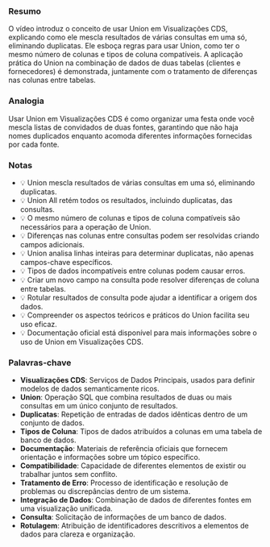 ### Resumo
O vídeo introduz o conceito de usar Union em Visualizações CDS, explicando como ele mescla resultados de várias consultas em uma só, eliminando duplicatas. Ele esboça regras para usar Union, como ter o mesmo número de colunas e tipos de coluna compatíveis. A aplicação prática do Union na combinação de dados de duas tabelas (clientes e fornecedores) é demonstrada, juntamente com o tratamento de diferenças nas colunas entre tabelas.

### Analogia
Usar Union em Visualizações CDS é como organizar uma festa onde você mescla listas de convidados de duas fontes, garantindo que não haja nomes duplicados enquanto acomoda diferentes informações fornecidas por cada fonte.

### Notas
- 💡 Union mescla resultados de várias consultas em uma só, eliminando duplicatas.
- 💡 Union All retém todos os resultados, incluindo duplicatas, das consultas.
- 💡 O mesmo número de colunas e tipos de coluna compatíveis são necessários para a operação de Union.
- 💡 Diferenças nas colunas entre consultas podem ser resolvidas criando campos adicionais.
- 💡 Union analisa linhas inteiras para determinar duplicatas, não apenas campos-chave específicos.
- 💡 Tipos de dados incompatíveis entre colunas podem causar erros.
- 💡 Criar um novo campo na consulta pode resolver diferenças de coluna entre tabelas.
- 💡 Rotular resultados de consulta pode ajudar a identificar a origem dos dados.
- 💡 Compreender os aspectos teóricos e práticos do Union facilita seu uso eficaz.
- 💡 Documentação oficial está disponível para mais informações sobre o uso de Union em Visualizações CDS.

### Palavras-chave
- **Visualizações CDS**: Serviços de Dados Principais, usados para definir modelos de dados semanticamente ricos.
- **Union**: Operação SQL que combina resultados de duas ou mais consultas em um único conjunto de resultados.
- **Duplicatas**: Repetição de entradas de dados idênticas dentro de um conjunto de dados.
- **Tipos de Coluna**: Tipos de dados atribuídos a colunas em uma tabela de banco de dados.
- **Documentação**: Materiais de referência oficiais que fornecem orientação e informações sobre um tópico específico.
- **Compatibilidade**: Capacidade de diferentes elementos de existir ou trabalhar juntos sem conflito.
- **Tratamento de Erro**: Processo de identificação e resolução de problemas ou discrepâncias dentro de um sistema.
- **Integração de Dados**: Combinação de dados de diferentes fontes em uma visualização unificada.
- **Consulta**: Solicitação de informações de um banco de dados.
- **Rotulagem**: Atribuição de identificadores descritivos a elementos de dados para clareza e organização.
